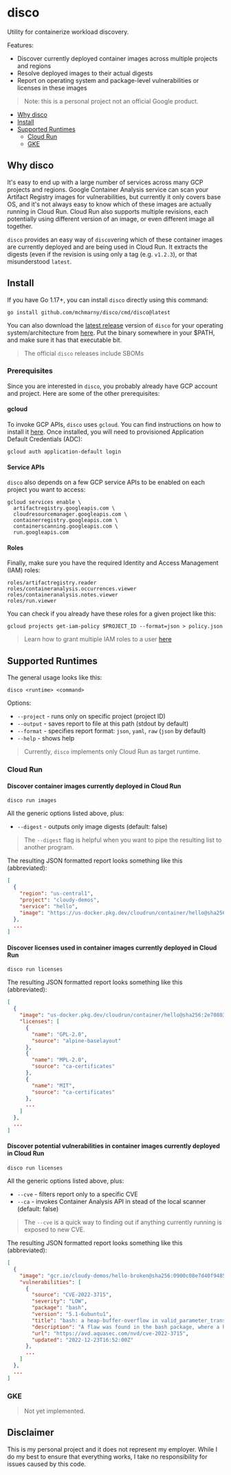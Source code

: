 # disco 

Utility for containerize workload discovery.

Features:

* Discover currently deployed container images across multiple projects and regions
* Resolve deployed images to their actual digests
* Report on operating system and package-level vulnerabilities or licenses in these images

> Note: this is a personal project not an official Google product.

* [Why disco](#why-disco)
* [Install](#install)
* [Supported Runtimes](#supported-runtimes)
  * [Cloud Run](#cloud-run)
  * [GKE](#gke)


## Why disco

It's easy to end up with a large number of services across many GCP projects and regions. Google Container Analysis service can scan your Artifact Registry images for vulnerabilities, but currently it only covers base OS, and it's not always easy to know which of these images are actually running in Cloud Run. Cloud Run also supports multiple revisions, each potentially using different version of an image, or even different image all together.

`disco` provides an easy way of `disco`vering which of these container images are currently deployed and are being used in Cloud Run. It extracts the digests (even if the revision is using only a tag (e.g. `v1.2.3`), or that misunderstood `latest`.

## Install 

If you have Go 1.17+, you can install `disco` directly using this command:

```shell
go install github.com/mchmarny/disco/cmd/disco@latest
```

You can also download the [latest release](https://github.com/mchmarny/disco/releases/latest) version of `disco` for your operating system/architecture from [here](https://github.com/mchmarny/disco/releases/latest). Put the binary somewhere in your $PATH, and make sure it has that executable bit.

> The official `disco` releases include SBOMs

### Prerequisites 

Since you are interested in `disco`, you probably already have GCP account and project. Here are some of the other prerequisites:

#### gcloud

To invoke GCP APIs, `disco` uses `gcloud`. You can find instructions on how to install it [here](https://cloud.google.com/sdk/docs/install). Once installed, you will need to provisioned Application Default Credentials (ADC):
  
```shell
gcloud auth application-default login
```

#### Service APIs

`disco` also depends on a few GCP service APIs to be enabled on each project you want to access:

```shell
gcloud services enable \
  artifactregistry.googleapis.com \
  cloudresourcemanager.googleapis.com \
  containerregistry.googleapis.com \
  containerscanning.googleapis.com \
  run.googleapis.com 
```

#### Roles

Finally, make sure you have the required Identity and Access Management (IAM) roles: 

```shell
roles/artifactregistry.reader
roles/containeranalysis.occurrences.viewer
roles/containeranalysis.notes.viewer
roles/run.viewer
```

You can check if you already have these roles for a given project like this:

```shell
gcloud projects get-iam-policy $PROJECT_ID --format=json > policy.json
```

> Learn how to grant multiple IAM roles to a user [here](https://cloud.google.com/iam/docs/granting-changing-revoking-access#multiple-roles)



## Supported Runtimes

The general usage looks like this:

```shell
disco <runtime> <command>
```

Options:

* `--project` - runs only on specific project (project ID)
* `--output`  - saves report to file at this path (stdout by default) 
* `--format`  - specifies report format: `json`, `yaml`, `raw` (`json` by default)
* `--help`    - shows help 

> Currently, `disco` implements only Cloud Run as target runtime.

### Cloud Run 

#### Discover container images currently deployed in Cloud Run

```shell
disco run images
```

All the generic options listed above, plus: 

* `--digest`  - outputs only image digests (default: false)

> The `--digest` flag is helpful when you want to pipe the resulting list to another program.

The resulting JSON formatted report looks something like this (abbreviated):

```json
[
  {
    "region": "us-central1",
    "project": "cloudy-demos",
    "service": "hello",
    "image": "https://us-docker.pkg.dev/cloudrun/container/hello@sha256:2e70803dbc92a7bffcee3af54b5d264b23a6096f304f00d63b7d1e177e40986c"
  },
  ...
]
```

#### Discover licenses used in container images currently deployed in Cloud Run

```shell
disco run licenses
```

The resulting JSON formatted report looks something like this (abbreviated):

```json
[
  {
    "image": "us-docker.pkg.dev/cloudrun/container/hello@sha256:2e70803dbc92a7bffcee3af54b5d264b23a6096f304f00d63b7d1e177e40986c",
    "licenses": [
      {
        "name": "GPL-2.0",
        "source": "alpine-baselayout"
      },
      {
        "name": "MPL-2.0",
        "source": "ca-certificates"
      },
      {
        "name": "MIT",
        "source": "ca-certificates"
      },
      ...
    ]
  },
  ...
]
```


#### Discover potential vulnerabilities in container images currently deployed in Cloud Run

```shell
disco run licenses
```

All the generic options listed above, plus: 

* `--cve` - filters report only to a specific CVE
* `--ca`  - invokes Container Analysis API in stead of the local scanner (default: false)

> The `--cve` is a quick way to finding out if anything currently running is exposed to new CVE.                       

The resulting JSON formatted report looks something like this (abbreviated):

```json
[
  {
    "image": "gcr.io/cloudy-demos/hello-broken@sha256:0900c08e7d40f9485c8497c035de07391ba3c274a1035f504f8602531b2314e6",
    "vulnerabilities": [
      {
        "source": "CVE-2022-3715",
        "severity": "LOW",
        "package": "bash",
        "version": "5.1-6ubuntu1",
        "title": "bash: a heap-buffer-overflow in valid_parameter_transform",
        "description": "A flaw was found in the bash package, where a heap-buffer overflow can occur in valid_parameter_transform. This issue may lead to memory problems.",
        "url": "https://avd.aquasec.com/nvd/cve-2022-3715",
        "updated": "2022-12-23T16:52:00Z"
      },
      ...
    ]
  },
  ...
]
```

### GKE

> Not yet implemented.


## Disclaimer

This is my personal project and it does not represent my employer. While I do my best to ensure that everything works, I take no responsibility for issues caused by this code.
